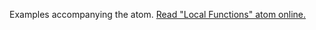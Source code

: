

Examples accompanying the atom.
[Read "Local Functions" atom online.](https://stepik.org/lesson/350542/step/1)
